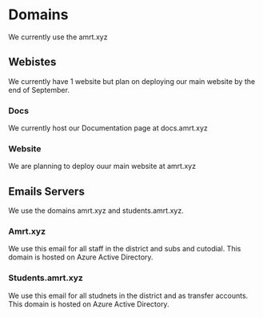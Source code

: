 # Domains
We currently use the amrt.xyz

## Webistes
We currently have 1 website but plan on deploying our main website by the end of September.

### Docs
We currently host our Documentation page at docs.amrt.xyz

### Website
We are planning to deploy ouur main website at amrt.xyz

## Emails Servers
We use the domains amrt.xyz and students.amrt.xyz.

### Amrt.xyz
We use this email for all staff in the district and subs and cutodial. This domain is hosted on Azure Active Directory.

### Students.amrt.xyz
We use this email for all studnets in the district and as transfer accounts. This domain is hosted on Azure Active Directory.